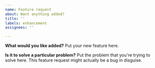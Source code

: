 ```yaml
---
name: Feature request
about: Want anything added?
title: ''
labels: enhancement
assignees: ''

---
```


**What would you like added?**
Put your new feature here.

**Is it to solve a particular problem?**
Put the problem that you're trying to solve here. This feature request might actually be a bug in disguise.
